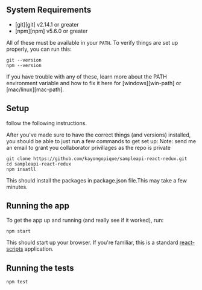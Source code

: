 ## System Requirements

* [git][git] v2.14.1 or greater
* [npm][npm] v5.6.0 or greater

All of these must be available in your `PATH`. To verify things are set up
properly, you can run this:

```
git --version
npm --version
```

If you have trouble with any of these, learn more about the PATH environment
variable and how to fix it here for [windows][win-path] or
[mac/linux][mac-path].

## Setup

follow the following instructions.

After you've made sure to have the correct things (and versions) installed, you
should be able to just run a few commands to get set up:
Note: send me an email to grant you collaborator privillages as the repo is private

```
git clone https://github.com/kayongopique/sampleapi-react-redux.git
cd sampleapi-react-redux
npm insatll 
```
This should install the packages in package.json file.This may take a few minutes.



## Running the app

To get the app up and running (and really see if it worked), run:

```shell
npm start
```

This should start up your browser. If you're familiar, this is a standard
[react-scripts](https://github.com/facebook/create-react-app) application.



## Running the tests

```shell
npm test
```





